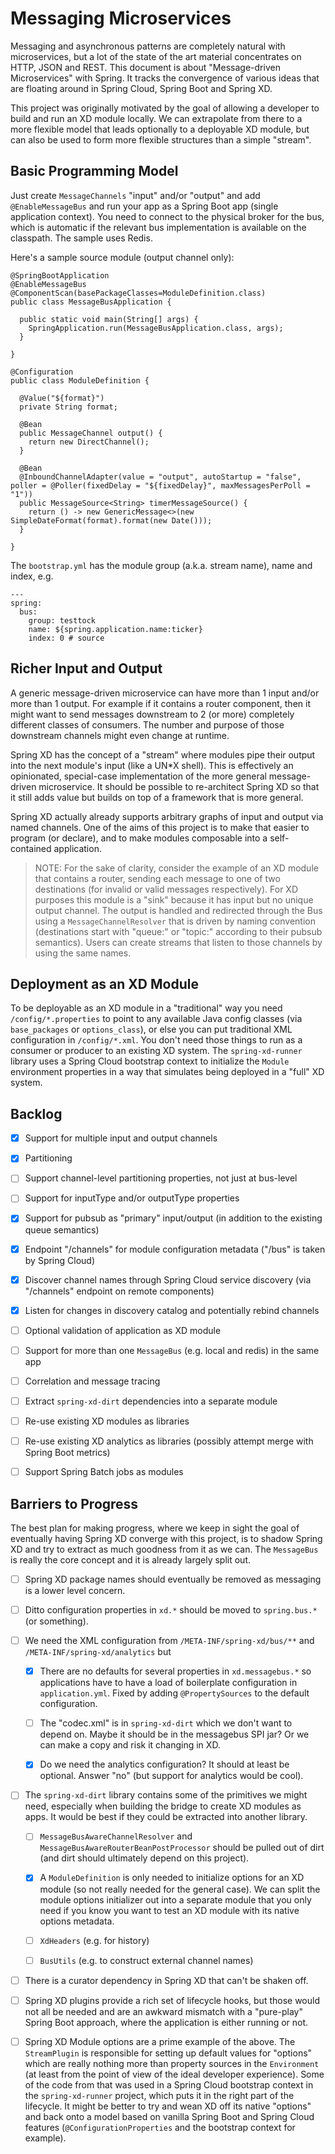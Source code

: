 # Messaging Microservices

Messaging and asynchronous patterns are completely natural with microservices, but a lot of the state of the art material concentrates on HTTP, JSON and REST. This document is about "Message-driven Microservices" with Spring. It tracks the convergence of various ideas that are floating around in Spring Cloud, Spring Boot and Spring XD.

This project was originally motivated by the goal of allowing a developer to build and run an XD module locally. We can extrapolate from there to a more flexible model that leads optionally to a deployable XD module, but can also be used to form more flexible structures than a simple "stream".

## Basic Programming Model

Just create `MessageChannels` "input" and/or "output" and add `@EnableMessageBus` and run your app as a Spring Boot app (single application context). You need to connect to the physical broker for the bus, which is automatic if the relevant bus implementation is available on the classpath. The sample uses Redis.

Here's a sample source module (output channel only):

```
@SpringBootApplication
@EnableMessageBus
@ComponentScan(basePackageClasses=ModuleDefinition.class)
public class MessageBusApplication {

  public static void main(String[] args) {
    SpringApplication.run(MessageBusApplication.class, args);
  }

}

@Configuration
public class ModuleDefinition {

  @Value("${format}")
  private String format;

  @Bean
  public MessageChannel output() {
    return new DirectChannel();
  }

  @Bean
  @InboundChannelAdapter(value = "output", autoStartup = "false", poller = @Poller(fixedDelay = "${fixedDelay}", maxMessagesPerPoll = "1"))
  public MessageSource<String> timerMessageSource() {
    return () -> new GenericMessage<>(new SimpleDateFormat(format).format(new Date()));
  }

}
```

The `bootstrap.yml` has the module group (a.k.a. stream name), name and index, e.g.

```
---
spring:
  bus:
    group: testtock
    name: ${spring.application.name:ticker}
    index: 0 # source
```

## Richer Input and Output

A generic message-driven microservice can have more than 1 input and/or more than 1 output. For example if it contains a router component, then it might want to send messages downstream to 2 (or more) completely different classes of consumers. The number and purpose of those downstream channels might even change at runtime.

Spring XD has the concept of a "stream" where modules pipe their output into the next module's input (like a UN\*X shell). This is effectively an opinionated, special-case implementation of the more general message-driven microservice. It should be possible to re-architect Spring XD so that it still adds value but builds on top of a framework that is more general.

Spring XD actually already supports arbitrary graphs of input and output via named channels. One of the aims of this project is to make that easier to program (or declare), and to make modules composable into a self-contained application.

> NOTE: For the sake of clarity, consider the example of an XD module that contains a router, sending each message to one of two destinations (for invalid or valid messages respectively). For XD purposes this module is a "sink" because it has input but no unique output channel. The output is handled and redirected through the Bus using a `MessageChannelResolver` that is driven by naming convention (destinations start with "queue:" or "topic:" according to their pubsub semantics). Users can create streams that listen to those channels by using the same names.

## Deployment as an XD Module

To be deployable as an XD module in a "traditional" way you need `/config/*.properties` to point to any available Java config classes (via `base_packages` or `options_class`), or else you can put traditional XML configuration in `/config/*.xml`. You don't need those things to run as a consumer or producer to an existing XD system. The `spring-xd-runner` library uses a Spring Cloud bootstrap context to initialize the `Module` environment properties in a way that simulates being deployed in a "full" XD system.

## Backlog

- [x] Support for multiple input and output channels

- [X] Partitioning

- [ ] Support channel-level partitioning properties, not just at bus-level

- [ ] Support for inputType and/or outputType properties

- [x] Support for pubsub as "primary" input/output (in addition to the existing queue semantics)

- [x] Endpoint "/channels" for module configuration metadata ("/bus" is taken by Spring Cloud)

- [x] Discover channel names through Spring Cloud service discovery (via "/channels" endpoint on remote components)

- [x] Listen for changes in discovery catalog and potentially rebind channels

- [ ] Optional validation of application as XD module

- [ ] Support for more than one `MessageBus` (e.g. local and redis) in the same app

- [ ] Correlation and message tracing

- [ ] Extract `spring-xd-dirt` dependencies into a separate module

- [ ] Re-use existing XD modules as libraries

- [ ] Re-use existing XD analytics as libraries (possibly attempt merge with Spring Boot metrics)

- [ ] Support Spring Batch jobs as modules

## Barriers to Progress

The best plan for making progress, where we keep in sight the goal of eventually having Spring XD converge with this project, is to shadow Spring XD and try to extract as much goodness from it as we can. The `MessageBus` is really the core concept and it is already largely split out.

- [ ] Spring XD package names should eventually be removed as messaging is a lower level concern.

- [ ] Ditto configuration properties in `xd.*` should be moved to `spring.bus.*` (or something).

- [ ] We need the XML configuration from `/META-INF/spring-xd/bus/**` and `/META-INF/spring-xd/analytics` but

  - [x] There are no defaults for several properties in `xd.messagebus.*` so applications have to have a load of boilerplate configuration in `application.yml`. Fixed by adding `@PropertySources` to the default configuration.

  - [ ] The "codec.xml" is in `spring-xd-dirt` which we don't want to depend on. Maybe it should be in the messagebus SPI jar? Or we can make a copy and risk it changing in XD.

  - [x] Do we need the analytics configuration? It should at least be optional. Answer "no" (but support for analytics would be cool).

- [ ] The `spring-xd-dirt` library contains some of the primitives we might need, especially when building the bridge to create XD modules as apps. It would be best if they could be extracted into another library.

  - [ ] `MessageBusAwareChannelResolver` and `MessageBusAwareRouterBeanPostProcessor` should be pulled out of dirt (and dirt should ultimately depend on this project).

  - [x] A `ModuleDefinition` is only needed to initialize options for an XD module (so not really needed for the general case). We can split the module options initializer out into a separate module that you only need if you know you want to test an XD module with its native options metadata.

  - [ ] `XdHeaders` (e.g. for history)

  - [ ] `BusUtils` (e.g. to construct external channel names)

- [ ] There is a curator dependency in Spring XD that can't be shaken off.

- [ ] Spring XD plugins provide a rich set of lifecycle hooks, but those would not all be needed and are an awkward mismatch with a "pure-play" Spring Boot approach, where the application is either running or not.

- [ ] Spring XD Module options are a prime example of the above. The `StreamPlugin` is responsible for setting up default values for "options" which are really nothing more than property sources in the `Environment` (at least from the point of view of the ideal developer experience). Some of the code from that was used in a Spring Cloud bootstrap context in the `spring-xd-runner` project, which puts it in the right part of the lifecycle. It might be better to try and wean XD off its native "options" and back onto a model based on vanilla Spring Boot and Spring Cloud features (`@ConfigurationProperties` and the bootstrap context for example).
